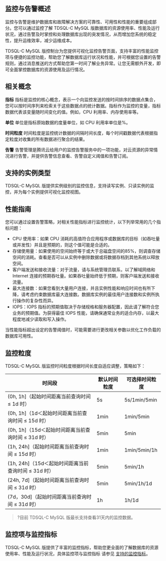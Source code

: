 ## 监控与告警概述
监控与告警是维护数据库和故障解决方案的可靠性、可用性和性能的重要组成部分。您可以通过监控了解 TDSQL-C MySQL 版数据库的资源使用率、性能及运行状况，通过告警及时掌控和处理数据库出现的突发情况，从而增加您系统的稳定性，提升运维效率，减少运维成本。

TDSQL-C MySQL 版控制台为您提供可视化监控告警页面，支持丰富的性能监控项与便捷的监控功能，帮助您了解数据库运行状况和性能，并可根据您设置的告警规则，通过消息推送的方式帮助您第一时间了解业务异常。让您无需额外开发，即可全面掌控数据库的资源使用及运行情况。

## 相关概念
**指标**
指标是监控的核心概念，表示一个向监控发送的按时间排序的数据点集合，您可以按时间序列来检索关于这些数据点的统计数据。指标作为监控的变量，指标数据代表该变量随时间变化的值。例如，CPU 利用率、内存使用率等。

**单位**
单位是指标原始数据的度量单位，如 CPU 利用率单位是%。

**时间粒度**
时间粒度是监控统计数据的间隔时间长度，每个时间戳数据代表根据指定粒度对收集的所有数据进行聚合的结果。

**告警**
告警管理是腾讯云给用户的监控告警服务中的一项功能，对云资源的异常情况进行告警，并提供告警信息查看、告警自定义阈值和告警订阅。

## 支持的实例类型
TDSQL-C MySQL 版提供实例级别的监控信息，支持读写实例、只读实例的监控，并为每个实例提供可视化监控视图。

## 性能指南
您可以通过设置告警策略，对相关性能指标进行监控统计，以下列举常用的几个指标问题：
- CPU 使用率：如果 CPU 消耗的高值符合应用程序或数据库的目标（如吞吐量或并发性）并且是预期的，则这个值可能是合适的。
- 存储使用量：如果使用的空间始终等于或大于总磁盘空间的85%，则调查存储空间的消耗。查看是否可以从实例中删除数据或将数据存档到其他系统以释放空间。
- 客户端发送和接收流量：对于流量，请与系统管理员联系，以了解域网络和 Internet 连接的预期吞吐量。如果吞吐量始终低于预期，则客户端发送和接收流量。
- 最大连接数：如果您看到大量用户连接，并且实例性能和响应时间也有所下降，请考虑约束数据库最大连接数。数据库实例的最佳用户连接数和实例所执行操作的复杂性而异。
- IOPS：IOPS 指标的预期值取决于存储规格和服务器配置，因此请了解符合您业务的预期值。为获得最佳 IOPS 性能，请确保通常业务的适合内存，以最大程度地减少读取和写入操作。

当性能指标超出设定的告警阈值时，可能需要进行更改相关参数以优化工作负载的数据库可用性。

## 监控粒度
TDSQL-C MySQL 版监控时间粒度根据时间长度自适应调整，策略如下：

| 时间段 | 默认时间粒度 | 可选择时间粒度 |
|-------|--------|----|
| (0h, 1h]（起始时间距离当前查询时间 ≤ 1d 时） | 5s | 5s/1min/5min | 
| (0h, 1h]（1d＜起始时间距离当前查询时间 ≤ 15d 时） | 1min | 1min/5min | 
| (0h, 1h]（15d＜起始时间距离当前查询时间 ≤ 31d 时） | 5min | 5min |
| (1h, 24h]（起始时间距离当前查询时间 ≤ 15d 时） | 1min | 1min/5min/1h |
| (1h, 24h]（15d＜起始时间距离当前查询时间 ≤ 31d 时） | 5min | 5min/1h |
| (24h, 7d]（起始时间距离当前查询时间 ≤ 31d 时） | 5min | 5min/1h/1d |
| (7d，30d]（起始时间距离当前查询时间 ≤ 31d 时） | 1h | 1h/1d | 

>?目前 TDSQL-C MySQL 版最长支持查看31天内的监控数据。

## 监控项与监控指标
TDSQL-C MySQL 版提供了丰富的监控指标，帮助您更全面的了解数据库的资源使用率、性能及运行状况，具体监控项与监控指标 请参见 [支持的监控指标](https://cloud.tencent.com/document/product/1003/77839)。
